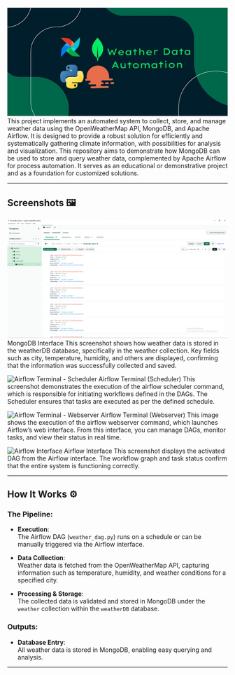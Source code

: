 ![project_cover](images/project_cover.jpg)
This project implements an automated system to collect, store, and manage weather data using the OpenWeatherMap API, MongoDB, and Apache Airflow. It is designed to provide a robust solution for efficiently and systematically gathering climate information, with possibilities for analysis and visualization.
This repository aims to demonstrate how MongoDB can be used to store and query weather data, complemented by Apache Airflow for process automation. It serves as an educational or demonstrative project and as a foundation for customized solutions.

---

## **Screenshots 🖼** 

![MongoDB Interface](images/screenshots/mongoDB_interface.png)
MongoDB Interface
This screenshot shows how weather data is stored in the weatherDB database, specifically in the weather collection. Key fields such as city, temperature, humidity, and others are displayed, confirming that the information was successfully collected and saved.

![Airflow Terminal - Scheduler](images/screenshots/)
Airflow Terminal (Scheduler)
This screenshot demonstrates the execution of the airflow scheduler command, which is responsible for initiating workflows defined in the DAGs. The Scheduler ensures that tasks are executed as per the defined schedule.

![Airflow Terminal - Webserver](images/screenshots/)
Airflow Terminal (Webserver)
This image shows the execution of the airflow webserver command, which launches Airflow’s web interface. From this interface, you can manage DAGs, monitor tasks, and view their status in real time.

![Airflow Interface](images/screenshots/)
Airflow Interface
This screenshot displays the activated DAG from the Airflow interface. The workflow graph and task status confirm that the entire system is functioning correctly.

---

## **How It Works ⚙️**

### **The Pipeline:**
- **Execution**:  
   The Airflow DAG (`weather_dag.py`) runs on a schedule or can be manually triggered via the Airflow interface.

- **Data Collection**:  
   Weather data is fetched from the OpenWeatherMap API, capturing information such as temperature, humidity, and weather conditions for a specified city.

- **Processing & Storage**:  
   The collected data is validated and stored in MongoDB under the `weather` collection within the `weatherDB` database.

### **Outputs:**
- **Database Entry**:  
   All weather data is stored in MongoDB, enabling easy querying and analysis.

---




